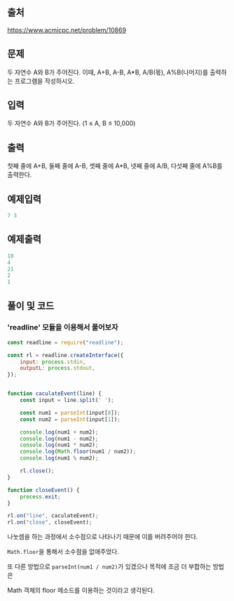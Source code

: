 ## 출처

https://www.acmicpc.net/problem/10869





## 문제

두 자연수 A와 B가 주어진다. 이때, A+B, A-B, A*B, A/B(몫), A%B(나머지)를 출력하는 프로그램을 작성하시오.





## 입력

두 자연수 A와 B가 주어진다. (1 ≤ A, B ≤ 10,000)





## 출력

첫째 줄에 A+B, 둘째 줄에 A-B, 셋째 줄에 A*B, 넷째 줄에 A/B, 다섯째 줄에 A%B를 출력한다.





## 예제입력

```javascript
7 3
```





## 예제출력

```javascript
10
4
21
2
1
```







## 풀이 및 코드



### 'readline' 모듈을 이용해서 풀어보자



```javascript
const readline = require("readline");

const rl = readline.createInterface({
    input: process.stdin,
    outputL: process.stdout,
});


function caculateEvent(line) {
    const input = line.split(' ');

    const num1 = parseInt(input[0]);
    const num2 = parseInt(input[1]);

    console.log(num1 + num2);
    console.log(num1 - num2);
    console.log(num1 * num2);
    console.log(Math.floor(num1 / num2));
    console.log(num1 % num2);

    rl.close();
}

function closeEvent() {
    process.exit;
}

rl.on("line", caculateEvent);
rl.on("close", closeEvent);
```



나눗셈을 하는 과정에서 소수점으로 나타나기 때문에 이를 버려주어야 한다.

`Math.floor`을 통해서 소수점을 없애주었다.

또 다른 방법으로 `parseInt(num1 / num2)`가 있겠으나 목적에 조금 더 부합하는 방법은 

Math 객체의 floor 메소드를 이용하는 것이라고 생각된다.
